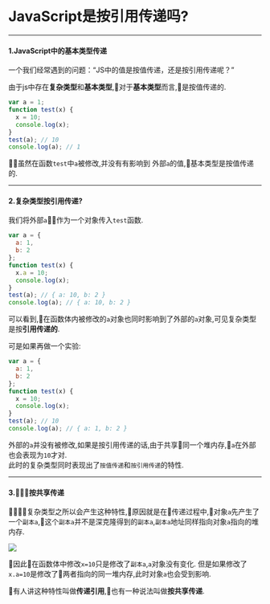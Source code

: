 # JavaScript是按引用传递吗?

---
#### 1.JavaScript中的基本类型传递

一个我们经常遇到的问题：“JS中的值是按值传递，还是按引用传递呢？”

由于js中存在**复杂类型**和**基本类型**,对于**基本类型**而言,是按值传递的.    

```javascript
var a = 1;
function test(x) {
  x = 10;
  console.log(x);
}
test(a); // 10
console.log(a); // 1
```
虽然在函数`test`中`a`被修改,并没有有影响到
外部`a`的值,基本类型是按值传递的.

---

#### 2.复杂类型按引用传递? 
我们将外部`a`作为一个对象传入`test`函数.
```javascript
var a = {
  a: 1,
  b: 2
};
function test(x) {
  x.a = 10;
  console.log(x);
}
test(a); // { a: 10, b: 2 }
console.log(a); // { a: 10, b: 2 }

```
可以看到,在函数体内被修改的`a`对象也同时影响到了外部的`a`对象,可见复杂类型是按**引用传递的**.

可是如果再做一个实验:
```javascript
var a = {
  a: 1,
  b: 2
};
function test(x) {
  x = 10;
  console.log(x);
}
test(a); // 10
console.log(a); // { a: 1, b: 2 }
```
外部的`a`并没有被修改,如果是按引用传递的话,由于共享同一个堆内存,`a`在外部也会表现为`10`才对.    
此时的复杂类型同时表现出了`按值传递`和`按引用传递`的特性.

---
#### 3.按共享传递
复杂类型之所以会产生这种特性,原因就是在传递过程中,对象`a`先产生了一个`副本a`,这个`副本a`并不是深克隆得到的`副本a`,`副本a`地址同样指向对象`a`指向的堆内存.

![](http://omrbgpqyl.bkt.clouddn.com/17-8-31/72507393.jpg)

因此在函数体中修改`x=10`只是修改了`副本a`,`a`对象没有变化.
但是如果修改了`x.a=10`是修改了两者指向的同一堆内存,此时对象`a`也会受到影响.

有人讲这种特性叫做**传递引用**,也有一种说法叫做**按共享传递**.

